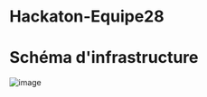 # Hackaton-Equipe28

# Schéma d'infrastructure
![image](https://github.com/CriolZ/Hackaton-Equipe28/assets/129154065/990b0e7f-c919-4906-b8fc-f878953c9ce2)
